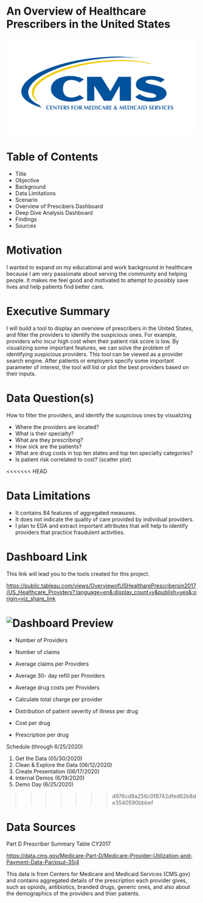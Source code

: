 # An Overview of Healthcare Prescribers in the United States 

![CMS](/images/cms-logo-pic.png)

# Table of Contents 
* Title 
* Objective 
* Background 
* Data Limitations
* Scenario
* Overview of Prescibers Dashboard
* Deep Dive Analysis Dashboard 
* Findings
* Sources

# Motivation
I wanted to expand on my educational and work background in healthcare because I am very passionate about serving the community and helping people. It makes me feel good and motivated to attempt to possibly save lives and help patients find better care.

# Executive Summary
I will build a tool to display an overview of prescribers in the United States, and filter the providers to identify the suspicious ones. For example, providers who incur high cost when their patient risk score is low. By visualizing some important features, we can solve the problem of identifying suspicious providers. This tool can be viewed as a provider search engine. After patients or employers specify some important parameter of interest, the tool will list or plot the best providers based on their inputs.

# Data Question(s)
How to filter the providers, and identify the suspicious ones by visualizing 

- Where the providers are located?
- What is their specialty?
- What are they prescribing?  
- How sick are the patients?
- What are drug costs in top ten states and top ten specialty categories?
- Is patient risk correlated to cost? (scatter plot)

<<<<<<< HEAD
# Data Limitations 
* It contains 84 features of aggregated measures.
* It does not indicate the quality of care provided by individual providers.
* I plan to EDA and extract important attributes that will help to identify providers that practice fraudulent activities.

# Dashboard Link 
This link will lead you to the tools created for this project. 

https://public.tableau.com/views/OverviewofUSHealtharePrescribersin2017/US_Healthcare_Providers?:language=en&:display_count=y&publish=yes&:origin=viz_share_link

![Dashboard Preview ](/images/overivew-prescribers-dashboard.png)
=======
- Number of Providers 
- Number of claims 
- Average claims per Providers 
- Average 30- day refill per Providers 
- Average drug costs per Providers 

- Calculate total charge per provider
- Distribution of patient severity of illness per drug
- Cost per drug
- Prescription per drug

Schedule (through 6/25/2020)
1.	Get the Data (05/30/2020)
2.	Clean & Explore the Data (06/12/2020)
3.	Create Presentation  (06/17/2020)
4.	Internal Demos (6/19/2020)
5.	Demo Day (6/25/2020)
>>>>>>> d976cd9a256c0f8742dfed62b8de3540590bbbef

# Data Sources
Part D Prescriber Summary Table CY2017 

https://data.cms.gov/Medicare-Part-D/Medicare-Provider-Utilization-and-Payment-Data-Par/psut-35i4 

This data is from Centers for Medicare and Medicaid Services (CMS.gov) and contains aggregated details of the prescription each provider gives, such as opioids, antibiotics, branded drugs, generic ones, and also about the demographics of the providers and thier patients.